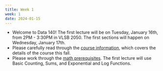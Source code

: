 ```yaml
---
title: Week 1
week: 1
date: 2024-01-15
---
```


- Welcome to Data 140! The first lecture will be on Tuesday, January 16th, from 2PM - 3:30PM in VLSB 2050. The first sections will happen on Wednesday, January 17th.
- Please carefully read through the [course information](course-info), which covers the details of the course this fall.
- Please work through the [math prerequisites](resources/prereqs). The first lecture will use Basic Counting, Sums, and Exponential and Log Functions.
<!-- - The [Week 1 Study Guide](/assets/guides/spring24/week01.pdf) has been released.
- [Homework 1](http://prob140.datahub.berkeley.edu/hub/user-redirect/git-pull?repo=https://github.com/prob140/materials-sp24&branch=main&subPath=hw/Homework_01.ipynb) and [Lab 1](http://prob140.datahub.berkeley.edu/hub/user-redirect/git-pull?repo=https://github.com/prob140/materials-sp24&branch=main&subPath=lab/Lab_01.ipynb) have been released. They are both due next Monday at 5PM. -->
